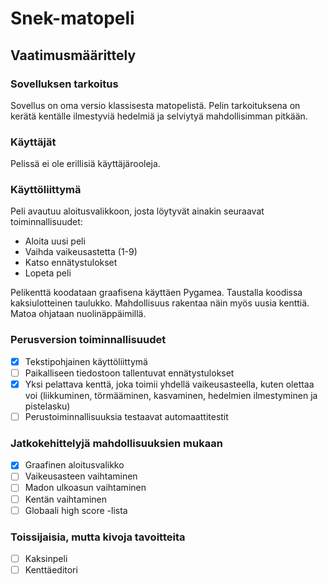 # Snek-matopeli

## Vaatimusmäärittely

### Sovelluksen tarkoitus

Sovellus on oma versio klassisesta matopelistä. Pelin tarkoituksena on kerätä kentälle ilmestyviä hedelmiä ja selviytyä mahdollisimman
pitkään.

### Käyttäjät

Pelissä ei ole erillisiä käyttäjärooleja.

### Käyttöliittymä

Peli avautuu aloitusvalikkoon, josta löytyvät ainakin seuraavat toiminnallisuudet:

- Aloita uusi peli
- Vaihda vaikeusastetta (1-9)
- Katso ennätystulokset
- Lopeta peli

Pelikenttä koodataan graafisena käyttäen Pygamea. Taustalla koodissa kaksiulotteinen taulukko. Mahdollisuus rakentaa näin myös uusia
kenttiä. Matoa ohjataan nuolinäppäimillä.

### Perusversion toiminnallisuudet

- [x] Tekstipohjainen käyttöliittymä
- [ ] Paikalliseen tiedostoon tallentuvat ennätystulokset
- [x] Yksi pelattava kenttä, joka toimii yhdellä vaikeusasteella, kuten olettaa voi (liikkuminen, törmääminen, kasvaminen, hedelmien ilmestyminen ja pistelasku)
- [ ] Perustoiminnallisuuksia testaavat automaattitestit

### Jatkokehittelyjä mahdollisuuksien mukaan

- [x] Graafinen aloitusvalikko
- [ ] Vaikeusasteen vaihtaminen
- [ ] Madon ulkoasun vaihtaminen
- [ ] Kentän vaihtaminen
- [ ] Globaali high score -lista

### Toissijaisia, mutta kivoja tavoitteita

- [ ] Kaksinpeli
- [ ] Kenttäeditori
